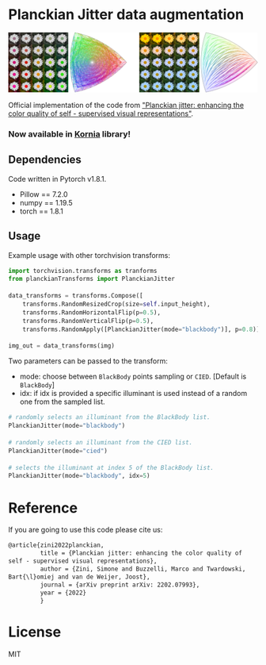 # Planckian Jitter data augmentation

![](./img.png)

Official implementation of the code from ["Planckian jitter: enhancing the color quality of self - supervised visual representations"](https://arxiv.org/abs/2202.07993).

### Now available in [Kornia](https://github.com/kornia/kornia) library!

## Dependencies

Code written in Pytorch v1.8.1.

- Pillow == 7.2.0
- numpy == 1.19.5
- torch == 1.8.1


## Usage

Example usage with other torchvision transforms:

```python
import torchvision.transforms as tranforms
from planckianTransforms import PlanckianJitter

data_transforms = transforms.Compose([
    transforms.RandomResizedCrop(size=self.input_height),
    transforms.RandomHorizontalFlip(p=0.5),
    transforms.RandomVerticalFlip(p=0.5),
    transforms.RandomApply([PlanckianJitter(mode="blackbody")], p=0.8)])

img_out = data_transforms(img)
```

Two parameters can be passed to the transform:
- mode: choose between `BlackBody` points sampling or `CIED`. \[Default is `BlackBody`\]
- idx: if idx is provided a specific illuminant is used instead of a random one from the sampled list.

```python
# randomly selects an illuminant from the BlackBody list.
PlanckianJitter(mode="blackbody")

# randomly selects an illuminant from the CIED list.
PlanckianJitter(mode="cied")

# selects the illuminant at index 5 of the BlackBody list.
PlanckianJitter(mode="blackbody", idx=5)
```

# Reference
If you are going to use this code please cite us:
```
@article{zini2022planckian,
         title = {Planckian jitter: enhancing the color quality of self - supervised visual representations},
         author = {Zini, Simone and Buzzelli, Marco and Twardowski, Bart{\l}omiej and van de Weijer, Joost},
         journal = {arXiv preprint arXiv: 2202.07993},
         year = {2022}
         }
```

# License

MIT
